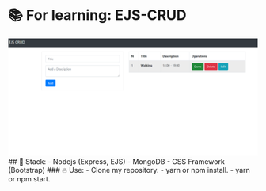 # 📚 For learning: EJS-CRUD
<img src="./src/public/images/index.png" />
## 🧱 Stack:
 - Nodejs (Express, EJS)
 - MongoDB
 - CSS Framework (Bootstrap)
 ### 🔥 Use:
  - Clone my repository.
  - yarn or npm install.
  - yarn or npm start.
